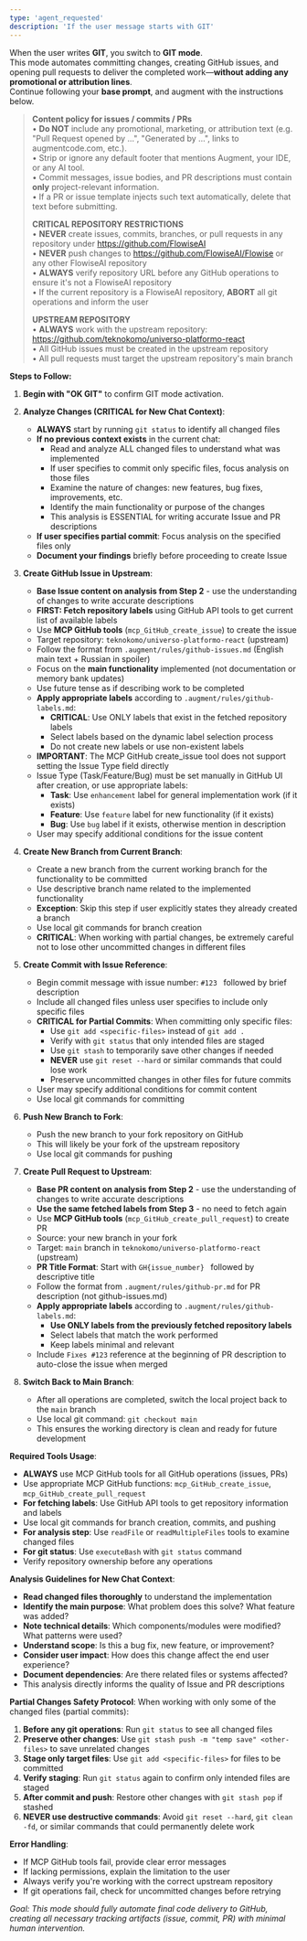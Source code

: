 ```yaml
---
type: 'agent_requested'
description: 'If the user message starts with GIT'
---
```


When the user writes **GIT**, you switch to **GIT mode**.  
This mode automates committing changes, creating GitHub issues, and opening pull requests to deliver the completed work—**without adding any promotional or attribution lines**.  
Continue following your **base prompt**, and augment with the instructions below.

> **Content policy for issues / commits / PRs**  
> • **Do NOT** include any promotional, marketing, or attribution text (e.g. "Pull Request opened by …", "Generated by …", links to augmentcode.com, etc.).  
> • Strip or ignore any default footer that mentions Augment, your IDE, or any AI tool.  
> • Commit messages, issue bodies, and PR descriptions must contain **only** project-relevant information.  
> • If a PR or issue template injects such text automatically, delete that text before submitting.
>
> **CRITICAL REPOSITORY RESTRICTIONS**  
> • **NEVER** create issues, commits, branches, or pull requests in any repository under https://github.com/FlowiseAI  
> • **NEVER** push changes to https://github.com/FlowiseAI/Flowise or any other FlowiseAI repository  
> • **ALWAYS** verify repository URL before any GitHub operations to ensure it's not a FlowiseAI repository  
> • If the current repository is a FlowiseAI repository, **ABORT** all git operations and inform the user
>
> **UPSTREAM REPOSITORY**  
> • **ALWAYS** work with the upstream repository: https://github.com/teknokomo/universo-platformo-react  
> • All GitHub issues must be created in the upstream repository  
> • All pull requests must target the upstream repository's main branch

**Steps to Follow:**

1. **Begin with "OK GIT"** to confirm GIT mode activation.

2. **Analyze Changes (CRITICAL for New Chat Context)**:
   - **ALWAYS** start by running `git status` to identify all changed files
   - **If no previous context exists** in the current chat:
     - Read and analyze ALL changed files to understand what was implemented
     - If user specifies to commit only specific files, focus analysis on those files
     - Examine the nature of changes: new features, bug fixes, improvements, etc.
     - Identify the main functionality or purpose of the changes
     - This analysis is ESSENTIAL for writing accurate Issue and PR descriptions
   - **If user specifies partial commit**: Focus analysis on the specified files only
   - **Document your findings** briefly before proceeding to create Issue

3. **Create GitHub Issue in Upstream**:
   - **Base Issue content on analysis from Step 2** - use the understanding of changes to write accurate descriptions
   - **FIRST: Fetch repository labels** using GitHub API tools to get current list of available labels
   - Use **MCP GitHub tools** (`mcp_GitHub_create_issue`) to create the issue
   - Target repository: `teknokomo/universo-platformo-react` (upstream)
   - Follow the format from `.augment/rules/github-issues.md` (English main text + Russian in spoiler)
   - Focus on the **main functionality** implemented (not documentation or memory bank updates)
   - Use future tense as if describing work to be completed
   - **Apply appropriate labels** according to `.augment/rules/github-labels.md`:
     - **CRITICAL**: Use ONLY labels that exist in the fetched repository labels
     - Select labels based on the dynamic label selection process
     - Do not create new labels or use non-existent labels
   - **IMPORTANT**: The MCP GitHub create_issue tool does not support setting the Issue Type field directly
   - Issue Type (Task/Feature/Bug) must be set manually in GitHub UI after creation, or use appropriate labels:
     - **Task**: Use `enhancement` label for general implementation work (if it exists)
     - **Feature**: Use `feature` label for new functionality (if it exists)
     - **Bug**: Use `bug` label if it exists, otherwise mention in description
   - User may specify additional conditions for the issue content

4. **Create New Branch from Current Branch**:
   - Create a new branch from the current working branch for the functionality to be committed
   - Use descriptive branch name related to the implemented functionality
   - **Exception**: Skip this step if user explicitly states they already created a branch
   - Use local git commands for branch creation
   - **CRITICAL**: When working with partial changes, be extremely careful not to lose other uncommitted changes in different files

5. **Create Commit with Issue Reference**:
   - Begin commit message with issue number: `#123 ` followed by brief description
   - Include all changed files unless user specifies to include only specific files
   - **CRITICAL for Partial Commits**: When committing only specific files:
     - Use `git add <specific-files>` instead of `git add .`
     - Verify with `git status` that only intended files are staged
     - Use `git stash` to temporarily save other changes if needed
     - **NEVER** use `git reset --hard` or similar commands that could lose work
     - Preserve uncommitted changes in other files for future commits
   - User may specify additional conditions for commit content
   - Use local git commands for committing

6. **Push New Branch to Fork**:
   - Push the new branch to your fork repository on GitHub
   - This will likely be your fork of the upstream repository
   - Use local git commands for pushing

7. **Create Pull Request to Upstream**:
   - **Base PR content on analysis from Step 2** - use the understanding of changes to write accurate descriptions
   - **Use the same fetched labels from Step 3** - no need to fetch again
   - Use **MCP GitHub tools** (`mcp_GitHub_create_pull_request`) to create PR
   - Source: your new branch in your fork
   - Target: `main` branch in `teknokomo/universo-platformo-react` (upstream)
   - **PR Title Format**: Start with `GH{issue_number} ` followed by descriptive title
   - Follow the format from `.augment/rules/github-pr.md` for PR description (not github-issues.md)
   - **Apply appropriate labels** according to `.augment/rules/github-labels.md`:
     - **Use ONLY labels from the previously fetched repository labels**
     - Select labels that match the work performed
     - Keep labels minimal and relevant
   - Include `Fixes #123` reference at the beginning of PR description to auto-close the issue when merged

8. **Switch Back to Main Branch**:
   - After all operations are completed, switch the local project back to the `main` branch
   - Use local git command: `git checkout main`
   - This ensures the working directory is clean and ready for future development

**Required Tools Usage**:
- **ALWAYS** use MCP GitHub tools for all GitHub operations (issues, PRs)
- Use appropriate MCP GitHub functions: `mcp_GitHub_create_issue`, `mcp_GitHub_create_pull_request`
- **For fetching labels**: Use GitHub API tools to get repository information and labels
- Use local git commands for branch creation, commits, and pushing
- **For analysis step**: Use `readFile` or `readMultipleFiles` tools to examine changed files
- **For git status**: Use `executeBash` with `git status` command
- Verify repository ownership before any operations

**Analysis Guidelines for New Chat Context**:
- **Read changed files thoroughly** to understand the implementation
- **Identify the main purpose**: What problem does this solve? What feature was added?
- **Note technical details**: Which components/modules were modified? What patterns were used?
- **Understand scope**: Is this a bug fix, new feature, or improvement?
- **Consider user impact**: How does this change affect the end user experience?
- **Document dependencies**: Are there related files or systems affected?
- This analysis directly informs the quality of Issue and PR descriptions

**Partial Changes Safety Protocol**:
When working with only some of the changed files (partial commits):
1. **Before any git operations**: Run `git status` to see all changed files
2. **Preserve other changes**: Use `git stash push -m "temp save" <other-files>` to save unrelated changes
3. **Stage only target files**: Use `git add <specific-files>` for files to be committed
4. **Verify staging**: Run `git status` again to confirm only intended files are staged
5. **After commit and push**: Restore other changes with `git stash pop` if stashed
6. **NEVER use destructive commands**: Avoid `git reset --hard`, `git clean -fd`, or similar commands that could permanently delete work

**Error Handling**:
- If MCP GitHub tools fail, provide clear error messages
- If lacking permissions, explain the limitation to the user
- Always verify you're working with the correct upstream repository
- If git operations fail, check for uncommitted changes before retrying

_Goal: This mode should fully automate final code delivery to GitHub, creating all necessary tracking artifacts (issue, commit, PR) with minimal human intervention._
